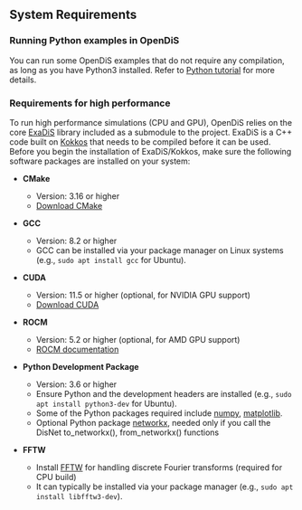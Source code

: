 ## System Requirements

### Running Python examples in OpenDiS

You can run some OpenDiS examples that do not require any compilation, as long as you have Python3 installed. Refer to [Python tutorial](../tutorials/frank_read_src/frank_read_src_by_python.md) for more details.

### Requirements for high performance
 
To run high performance simulations (CPU and GPU), OpenDiS relies on the core [ExaDiS](https://github.com/LLNL/exadis) library included as a submodule to the project. ExaDiS is a C++ code built on [Kokkos](https://kokkos.org) that needs to be compiled before it can be used. Before you begin the installation of ExaDiS/Kokkos, make sure the following software packages are installed on your system:

- **CMake**
  - Version: 3.16 or higher
  - [Download CMake](https://cmake.org/download/)

- **GCC**
  - Version: 8.2 or higher
  - GCC can be installed via your package manager on Linux systems (e.g., `sudo apt install gcc` for Ubuntu).

- **CUDA**
  - Version: 11.5 or higher (optional, for NVIDIA GPU support)
  - [Download CUDA](https://developer.nvidia.com/cuda-downloads)
  
- **ROCM**
  - Version: 5.2 or higher (optional, for AMD GPU support)
  - [ROCM documentation](https://rocm.docs.amd.com)

- **Python Development Package**
  - Version: 3.6 or higher
  - Ensure Python and the development headers are installed (e.g., `sudo apt install python3-dev` for Ubuntu).
  - Some of the Python packages required include [numpy](https://numpy.org/), [matplotlib](https://matplotlib.org/).
  - Optional Python package [networkx](https://networkx.org/), needed only if you call the DisNet to_networkx(), from_networkx() functions

- **FFTW**
  - Install [FFTW](https://www.fftw.org/) for handling discrete Fourier transforms (required for CPU build)
  - It can typically be installed via your package manager (e.g., `sudo apt install libfftw3-dev`).
